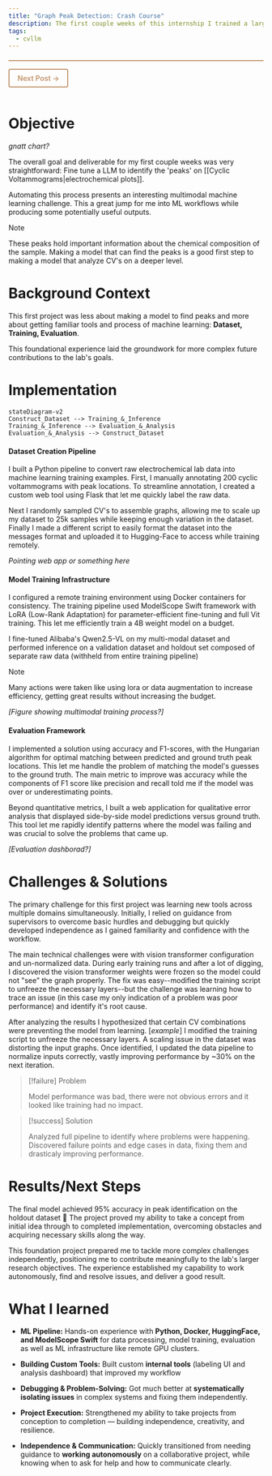 ```yaml
---
title: "Graph Peak Detection: Crash Course"
description: The first couple weeks of this internship I trained a large language model to find 'peaks' on electrochemical graphs in order to get more familiar with the process of machine learning.
tags:
  - cvllm
---
```

<style> .simple-nav a:hover { background-color: #c2956cff !important; color: white !important; } </style> <nav class="simple-nav" style="display: flex; justify-content: space-between; margin: 20px 0; padding: 15px 0; border-top: 2px solid #c2956cff;">  <a href="First Attempt" style="color: #c2956cff; text-decoration: none; font-weight: 600; padding: 8px 16px; border: 2px solid #c2956cff; border-radius: 4px; transition: all 0.3s ease;">Next Post →</a> </nav>
# Objective

*gnatt chart?*

The overall goal and deliverable for my first couple weeks was very straightforward: Fine tune a LLM to identify the 'peaks' on [[Cyclic Voltammograms|electrochemical plots]]. 

Automating this process presents an interesting multimodal machine learning challenge. This a great jump for me into ML workflows while producing some potentially useful outputs.

> [!note]
>  These peaks hold important information about the chemical composition of the sample. Making a model that can find the peaks is a good first step to making a model that analyze CV's on a deeper level.
# Background Context
This first project was less about making a model to find peaks and more about getting familiar tools and process of machine learning: **Dataset, Training, Evaluation**.

This foundational experience laid the groundwork for more complex future contributions to the lab's goals.

# Implementation

```mermaid
stateDiagram-v2 
Construct_Dataset --> Training_&_Inference 
Training_&_Inference --> Evaluation_&_Analysis 
Evaluation_&_Analysis --> Construct_Dataset
```
#### Dataset Creation Pipeline

I built a Python pipeline to convert raw electrochemical lab data into machine learning training examples. First, I manually annotating 200 cyclic voltammograms with peak locations. To streamline annotation, I created a custom web tool using Flask that let me quickly label the raw data.

Next I randomly sampled CV's to assemble graphs, allowing me to scale up my dataset to 25k samples while keeping enough variation in the dataset. Finally I made a different script to easily format the dataset into the messages format and uploaded it to Hugging-Face to access while training remotely.

*Pointing web app or something here*

#### Model Training Infrastructure

I configured a remote training environment using Docker containers for consistency. The training pipeline used ModelScope Swift framework with LoRA (Low-Rank Adaptation) for parameter-efficient fine-tuning and full Vit training. This let me efficiently train a 4B weight model on a budget. 

I fine-tuned Alibaba's Qwen2.5-VL on my multi-modal dataset and performed inference on a validation dataset and holdout set composed of separate raw data (withheld from entire training pipeline)

> [!note]
> Many actions were taken like using lora or data augmentation to increase efficiency, getting great results without increasing the budget.

_[Figure showing multimodal training process?]_

#### Evaluation Framework

I implemented a solution using accuracy and F1-scores, with the Hungarian algorithm for optimal matching between predicted and ground truth peak locations. This let me handle the problem of matching the model's guesses to the ground truth. The main metric to improve was accuracy while the components of F1 score like precision and recall told me if the model was over or underestimating points.

Beyond quantitative metrics, I built a web application for qualitative error analysis that displayed side-by-side model predictions versus ground truth. This tool let me rapidly identify patterns where the model was failing and was crucial to solve the problems that came up.

_[Evaluation dashborad?]_

# Challenges & Solutions

The primary challenge for this first project was learning new tools across multiple domains simultaneously. Initially, I relied on guidance from supervisors to overcome basic hurdles and debugging but quickly developed independence as I gained familiarity and confidence with the workflow.

The main technical challenges were with vision transformer configuration and un-normalized data. During early training runs and after a lot of digging, I discovered the vision transformer weights were frozen so the model could not "see" the graph properly. The fix was easy--modified the training script to unfreeze the necessary layers--but the challenge was learning how to trace an issue (in this case my only indication of a problem was poor performance) and identify it's root cause. 

After analyzing the results I hypothesized that certain CV combinations were preventing the model from learning.
[*example*]
I modified the training script to unfreeze the necessary layers.  A scaling issue in the dataset was distorting the input graphs. Once identified, I updated the data pipeline to normalize inputs correctly, vastly improving performance by ~30% on the next iteration.

> [!failure] Problem
> 
> Model performance was bad, there were not obvious errors and it looked like training had no impact.

> [!success] Solution
> 
> Analyzed full pipeline to identify where problems were happening. Discovered failure points and edge cases in data, fixing them and drasticaly improving performance.
# Results/Next Steps

The final model achieved 95% accuracy in peak identification on the holdout dataset :clap: The project proved my ability to take a concept from initial idea through to completed implementation, overcoming obstacles and acquiring necessary skills along the way.

This foundation project prepared me to tackle more complex challenges independently, positioning me to contribute meaningfully to the lab's larger research objectives. The experience established my capability to work autonomously, find and resolve issues, and deliver a good result.

# What I learned

- **ML Pipeline:** Hands-on experience with **Python, Docker, HuggingFace, and ModelScope Swift** for data processing, model training, evaluation as well as ML infrastructure like remote GPU clusters.
      
- **Building Custom Tools:** Built custom **internal tools** (labeling UI and analysis dashboard) that improved my workflow
      
- **Debugging & Problem-Solving:** Got much better at **systematically isolating issues** in complex systems and fixing them independently.
      
- **Project Execution:** Strengthened my ability to take projects from conception to completion — building independence, creativity, and resilience.
      
- **Independence & Communication:** Quickly transitioned from needing guidance to **working autonomously** on a collaborative project, while knowing when to ask for help and how to communicate clearly.



